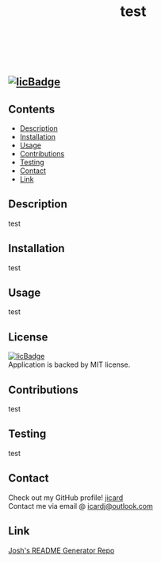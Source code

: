  
# <header>test</header>
## [![licBadge](https://img.shields.io/badge/License-MIT-yellow.svg)](https://opensource.org/licenses/MIT)
## Contents
- [Description](#description)
- [Installation](#installation)
- [Usage](#usage)
- [Contributions](#contributions)
- [Testing](#testing)
- [Contact](#contact)
- [Link](#link)
## Description
test
## Installation
test
## Usage
test
## License
[![licBadge](https://img.shields.io/badge/License-MIT-yellow.svg)](https://opensource.org/licenses/MIT) <br /> Application is backed by MIT license.
## Contributions
test
## Testing
test
## Contact
Check out my GitHub profile! [jicard](https://github.com/jicard)
<br />
Contact me via email @ icardj@outlook.com
## Link
[Josh's README Generator Repo](https://github.com/jicard/Node-Readme-Generator-Challenge)
